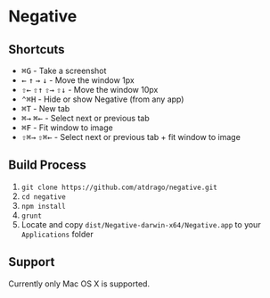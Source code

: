 # Negative

## Shortcuts
- <kbd>&#8984;G</kbd> - Take a screenshot
- <kbd>&larr;</kbd> <kbd>&uarr;</kbd> <kbd>&rarr;</kbd> <kbd>&darr;</kbd> - Move the window 1px
- <kbd>&#8679;&larr;</kbd> <kbd>&#8679;&uarr;</kbd> <kbd>&#8679;&rarr;</kbd> <kbd>&#8679;&darr;</kbd> - Move the window 10px
- <kbd>&#8963;&#8984;H</kbd> - Hide or show Negative (from any app)
- <kbd>&#8984;T</kbd> - New tab
- <kbd>&#8984;&rarr;</kbd> <kbd>&#8984;&larr;</kbd> - Select next or previous tab
- <kbd>&#8984;F</kbd> - Fit window to image
- <kbd>&#8679;&#8984;&rarr;</kbd> <kbd>&#8679;&#8984;&larr;</kbd> - Select next or previous tab + fit window to image

## Build Process

1. `git clone https://github.com/atdrago/negative.git`
2. `cd negative`
3. `npm install`
4. `grunt`
5. Locate and copy `dist/Negative-darwin-x64/Negative.app` to your `Applications` folder

## Support
Currently only Mac OS X is supported.
